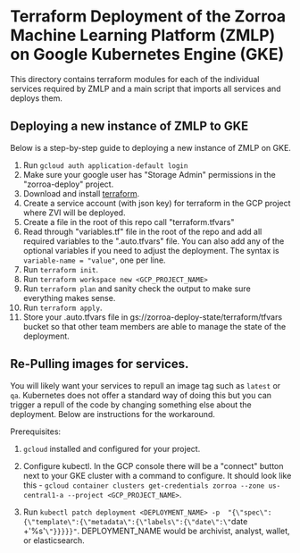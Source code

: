 # Terraform Deployment of the Zorroa Machine Learning Platform (ZMLP) on Google Kubernetes Engine (GKE)
This directory contains terraform modules for each of the individual services
required by ZMLP and a main script that imports all services and deploys them.

## Deploying a new instance of ZMLP to GKE
Below is a step-by-step guide to deploying a new instance of ZMLP on GKE.

1. Run `gcloud auth application-default login`
1. Make sure your google user has "Storage Admin" permissions in the "zorroa-deploy" project.
1. Download and install [terraform](https://www.terraform.io/downloads.html).
1. Create a service account (with json key) for terraform in the GCP project where ZVI will be deployed.
1. Create a file in the root of this repo call "terraform.tfvars"
1. Read through "variables.tf" file in the root of the repo and add all required variables 
to the "<PROJECT>.auto.tfvars" file. You can also add any of the optional variables if you need
to adjust the deployment. The syntax is `variable-name = "value"`, one per line.
1. Run `terraform init`.
1. Run `terraform workspace new <GCP_PROJECT_NAME>`
1. Run `terraform plan` and sanity check the output to make sure everything makes sense.
1. Run `terraform apply`.
1. Store your <PROJECT>.auto.tfvars file in gs://zorroa-deploy-state/terraform/tfvars 
bucket so that other team members are able to manage the state of the deployment.
 
## Re-Pulling images for services.
You will likely want your services to repull an image tag such as `latest` or `qa`.
Kubernetes does not offer a standard way of doing this but you can trigger a repull of the
code by changing something else about the deployment. Below are instructions for the 
workaround.

Prerequisites:
1. `gcloud` installed and configured for your project.

1. Configure kubectl. In the GCP console there will be a "connect" button next to your GKE 
cluster with a command to configure. It should look like this - `gcloud container clusters get-credentials zorroa --zone us-central1-a --project <GCP_PROJECT_NAME>`.
1. Run `kubectl patch deployment <DEPLOYMENT_NAME> -p  "{\"spec\":{\"template\":{\"metadata\":{\"labels\":{\"date\":\"`date +'%s'`\"}}}}}"`.
 DEPLOYMENT_NAME would be archivist, analyst, wallet, or elasticsearch.

